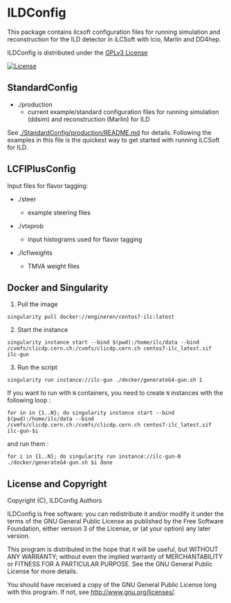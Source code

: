 # ILDConfig
This package contains ilcsoft configuration files for running simulation and reconstruction for the ILD detector in iLCSoft with lcio, Marlin and DD4hep.

ILDConfig is distributed under the [GPLv3 License](http://www.gnu.org/licenses/gpl-3.0.en.html)

[![License](https://www.gnu.org/graphics/gplv3-127x51.png)](https://www.gnu.org/licenses/gpl-3.0.en.html)


## StandardConfig

- ./production
	- current example/standard configuration files for running simulation (ddsim) and reconstruction (Marlin) for ILD
	
See [./StandardConfig/production/README.md](./StandardConfig/production/README.md) for details.
Following the examples in this file is the quickest way to get started with running iLCSoft for ILD.

## LCFIPlusConfig

Input files for flavor tagging:

- ./steer
	- example steering files

- ./vtxprob
	- input histograms used for flavor tagging

- ./lcfiweights
	- TMVA weight files

## Docker and Singularity

1) Pull the image 

`singularity pull docker://engineren/centos7-ilc:latest`

2) Start the instance 

`singularity instance start --bind $(pwd):/home/ilc/data --bind /cvmfs/clicdp.cern.ch:/cvmfs/clicdp.cern.ch centos7-ilc_latest.sif ilc-gun`

3) Run the script

`singularity run instance://ilc-gun ./docker/generateG4-gun.sh 1`


If you want to run with `N` containers, you need to create `N` instances with the following loop :

`for in in {1..N}; do singularity instance start --bind $(pwd):/home/ilc/data --bind /cvmfs/clicdp.cern.ch:/cvmfs/clicdp.cern.ch centos7-ilc_latest.sif ilc-gun-$i`

and run them : 

`for i in {1..N}; do singularity run instance://ilc-gun-N ./docker/generateG4-gun.sh $i done`


## License and Copyright
Copyright (C), ILDConfig Authors

ILDConfig is free software: you can redistribute it and/or modify it under the terms of the GNU General Public License as published by the Free Software Foundation, either version 3 of the License, or (at your option) any later version.

This program is distributed in the hope that it will be useful, but WITHOUT ANY WARRANTY; without even the implied warranty of MERCHANTABILITY or FITNESS FOR A PARTICULAR PURPOSE.  See the GNU General Public License for more details.

You should have received a copy of the GNU General Public License long with this program.  If not, see <http://www.gnu.org/licenses/>.
